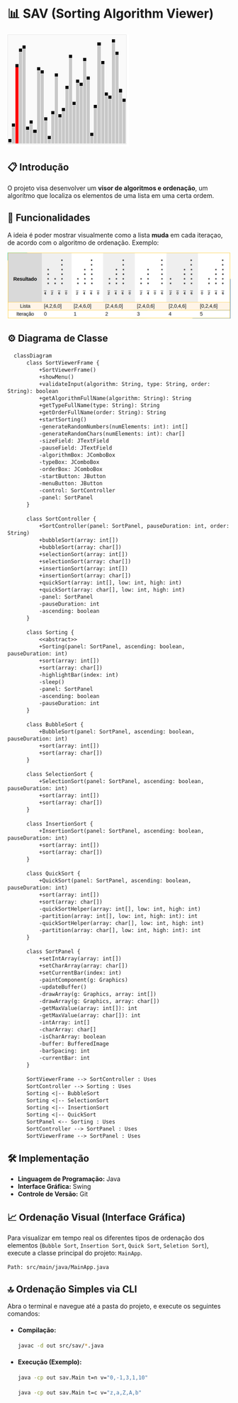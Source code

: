 # 📊 SAV (Sorting Algorithm Viewer)
![Exemplo SAV](src/resources/img/sav.png)

## 📋 Introdução
O projeto visa desenvolver um **visor de algoritmos e ordenação**, um algorítmo que localiza os elementos de uma lista em uma certa ordem.

## 🌟 Funcionalidades
A ideia é poder mostrar visualmente como a lista **muda** em cada iteraçao, de acordo com o algoritmo de ordenação. Exemplo:

![Exemplo SAV](src/resources/img/sorting.png)

## ⚙️ Diagrama de Classe
```mermaid
  classDiagram
      class SortViewerFrame {
          +SortViewerFrame()
          +showMenu()
          +validateInput(algorithm: String, type: String, order: String): boolean
          +getAlgorithmFullName(algorithm: String): String
          +getTypeFullName(type: String): String
          +getOrderFullName(order: String): String
          +startSorting()
          -generateRandomNumbers(numElements: int): int[]
          -generateRandomChars(numElements: int): char[]
          -sizeField: JTextField
          -pauseField: JTextField
          -algorithmBox: JComboBox
          -typeBox: JComboBox
          -orderBox: JComboBox
          -startButton: JButton
          -menuButton: JButton
          -control: SortController
          -panel: SortPanel
      }
  
      class SortController {
          +SortController(panel: SortPanel, pauseDuration: int, order: String)
          +bubbleSort(array: int[])
          +bubbleSort(array: char[])
          +selectionSort(array: int[])
          +selectionSort(array: char[])
          +insertionSort(array: int[])
          +insertionSort(array: char[])
          +quickSort(array: int[], low: int, high: int)
          +quickSort(array: char[], low: int, high: int)
          -panel: SortPanel
          -pauseDuration: int
          -ascending: boolean
      }
  
      class Sorting {
          <<abstract>>
          +Sorting(panel: SortPanel, ascending: boolean, pauseDuration: int)
          +sort(array: int[])
          +sort(array: char[])
          -highlightBar(index: int)
          -sleep()
          -panel: SortPanel
          -ascending: boolean
          -pauseDuration: int
      }
  
      class BubbleSort {
          +BubbleSort(panel: SortPanel, ascending: boolean, pauseDuration: int)
          +sort(array: int[])
          +sort(array: char[])
      }
  
      class SelectionSort {
          +SelectionSort(panel: SortPanel, ascending: boolean, pauseDuration: int)
          +sort(array: int[])
          +sort(array: char[])
      }
  
      class InsertionSort {
          +InsertionSort(panel: SortPanel, ascending: boolean, pauseDuration: int)
          +sort(array: int[])
          +sort(array: char[])
      }
  
      class QuickSort {
          +QuickSort(panel: SortPanel, ascending: boolean, pauseDuration: int)
          +sort(array: int[])
          +sort(array: char[])
          -quickSortHelper(array: int[], low: int, high: int)
          -partition(array: int[], low: int, high: int): int
          -quickSortHelper(array: char[], low: int, high: int)
          -partition(array: char[], low: int, high: int): int
      }
  
      class SortPanel {
          +setIntArray(array: int[])
          +setCharArray(array: char[])
          +setCurrentBar(index: int)
          -paintComponent(g: Graphics)
          -updateBuffer()
          -drawArray(g: Graphics, array: int[])
          -drawArray(g: Graphics, array: char[])
          -getMaxValue(array: int[]): int
          -getMaxValue(array: char[]): int
          -intArray: int[]
          -charArray: char[]
          -isCharArray: boolean
          -buffer: BufferedImage
          -barSpacing: int
          -currentBar: int
      }
  
      SortViewerFrame --> SortController : Uses
      SortController --> Sorting : Uses
      Sorting <|-- BubbleSort
      Sorting <|-- SelectionSort
      Sorting <|-- InsertionSort
      Sorting <|-- QuickSort
      SortPanel <-- Sorting : Uses
      SortController --> SortPanel : Uses
      SortViewerFrame --> SortPanel : Uses
```

## 🛠️ Implementação
- **Linguagem de Programação:** Java
- **Interface Gráfica:** Swing
- **Controle de Versão:** Git

## 📈 Ordenação Visual (Interface Gráfica)
Para visualizar em tempo real os diferentes tipos de ordenação dos elementos (`Bubble Sort`, `Insertion Sort`, `Quick Sort`, `Seletion Sort`), execute a classe principal do projeto: `MainApp`.

`Path: src/main/java/MainApp.java`

## 🔝 Ordenação Simples via CLI
Abra o terminal e navegue até a pasta do projeto, e execute os seguintes comandos:
- #### Compilação:
  ```bash
  javac -d out src/sav/*.java
  ```
- #### Execução (Exemplo):
  ```bash
  java -cp out sav.Main t=n v="0,-1,3,1,10"
    
  java -cp out sav.Main t=c v="z,a,Z,A,b"
  ```
  
